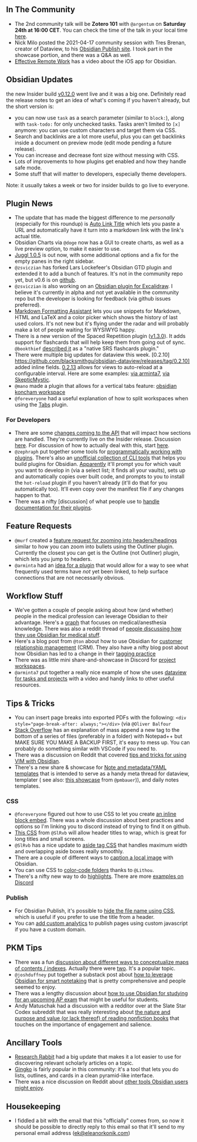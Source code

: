 ## In The Community
* The 2nd community talk will be **Zotero 101** with `@argentum` on **Saturday 24th at 16:00 CET**. You can check the time of the talk in your local time [here](https://sharing.clickup.com/c/h/4gdf2-36/5b21a6f8588e5c6).
* Nick Milo posted the 2021-04-17 community session with Tres Brenan, creator of Dataview, to his [Obsidian Publish site](https://publish.obsidian.md/lyt-kit/Timestamps/2020-04-17+-+Dataview). I took part in the showcase portion, and there was a Q&A as well. 
* [Effective Remote Work](https://www.youtube.com/watch?v=_cbB-7Ouudk) has a video about the iOS app for Obsidian. 
## Obsidian Updates
the new Insider build [v0.12.0](https://forum.obsidian.md/t/obsidian-release-v0-12-0-insider-build/16809) went live and it was a big one. Definitely read the release notes to get an idea of what's coming if you haven't already, but the short version is: 

* you can now use `task` as a search parameter (similar to `block:`), along with `task-todo:` for only unchecked tasks. Tasks aren't limited to `[x]` anymore: you can use custom characters and target them via CSS. 
* Search and backlinks are a lot more useful, plus you can get backlinks inside a document on preview mode (edit mode pending a future release). 
* You can increase and decrease font size without messing with CSS. 
* Lots of improvements to how plugins get enabled and how they handle safe mode. 
* Some stuff that will matter to developers, especially theme developers. 

Note: it usually takes a week or two for insider builds to go live to everyone. 

## Plugin News
* The update that has made the biggest difference to me *personally* (especially for this roundup) is [Auto Link Title](https://github.com/zolrath/obsidian-auto-link-title) which lets you paste a URL and automatically have it turn into a markdown link with the link's actual title. 
* Obsidian Charts via `@doge` now has a GUI to create charts, as well as a live preview option, to make it easier to use. 
* [Juggl 1.0.5](https://github.com/HEmile/juggl/releases/tag/1.0.5) is out now, with some additional options and a fix for the empty panes in the right sidebar. 
* `@zsviczian` has forked Lars Lockefeer's Obsidian GTD plugin and extended it to add a bunch of features. It's not in the community repo yet, but v0.6 is on [github](https://github.com/zsviczian/Obsidian-GTD-plugin/releases/tag/v0.6). 
* `@zsviczian` is also working on an [Obsidian plugin for Excalidraw](https://github.com/zsviczian/obsidian-excalidraw-plugin). I believe it's currently in alpha and not yet available in the community repo but the developer is looking for feedback (via github issues preferred). 
* [Markdown Formatting Assistant](https://github.com/Reocin/obsidian-markdown-formatting-assistant-plugin) lets you use snippets for Markdown, HTML and LaTeX and a color picker which shows the history of last used colors. It's not new but it's flying under the radar and will probably make a lot of people waiting for WYSIWYG happy. 
* There is a new version of the Spaced Repetition plugin ([v1.3.0](https://github.com/st3v3nmw/obsidian-spaced-repetition)). It adds support for flashcards that will help keep them from going out of sync. `@bookthief` [described it](https://discord.com/channels/686053708261228577/707816848615407697/833907413764800567) as a "native SRS flashcards plugin." 
* There were multiple big updates for dataview this week. [0.2.10] https://github.com/blacksmithgu/obsidian-dataview/releases/tag/0.2.10] added inline fields. [0.2.13](https://github.com/blacksmithgu/obsidian-dataview/releases/tag/0.2.13) allows for views to auto-reload at a configurable interval. Here are some examples: [via arminta7](https://discord.com/channels/686053708261228577/707816848615407697/834485643660099606), [via SkepticMystic](https://discord.com/channels/686053708261228577/707816848615407697/834390000388931604). 
* `@mano` made a plugin that allows for a vertical tabs feature: [obsidian koncham workspace](https://github.com/manogna4/obsidian-koncham-workspace)
* `@foreveryone` had a useful explanation of how to split workspaces when using the [Tabs](https://github.com/gitobsidiantutorial/obsidian-tabs) plugin. 
### For Developers
* There are some [changes coming to the API](https://github.com/obsidianmd/obsidian-api/commit/0a4b7f048944ff1a7f7603d611f4d7081288e358) that will impact how sections are handled. They're currently live on the Insider release. Discussion [here](http://discordapp.com/channels/686053708261228577/707816848615407697/833482342785875999). For discussion of how to actually deal with this, start [here](https://discord.com/channels/686053708261228577/707816848615407697/835190229794160681). 
* `@zephraph` put together some tools for [programmatically working with plugins](https://discord.com/channels/686053708261228577/707816848615407697/833558301928325132). There's also an [unofficial collection of CLI tools](https://github.com/zephraph/obsidian-tools/tree/main/packages/obsidian-plugin-cli) that helps you build plugins for Obsidian. [Apparently](http://discordapp.com/channels/686053708261228577/707816848615407697/833562130698862603) it'll prompt you for which vault you want to develop in (via a select list; it finds all your vaults), sets up and automatically copies over built code, and prompts to you to install the `hot-reload` plugin if you haven't already (it'll do that for you automatically too). It'll even copy over the manifest file if any changes happen to that.
* There was a nifty [discussion] of what people use to [handle documentation for their plugins](https://discord.com/channels/686053708261228577/707816848615407697/833956511897223208). 

## Feature Requests
* `@murf` created a [feature request for zooming into headers/headings]( https://forum.obsidian.md/t/zoom-into-headers-like-most-outliners-do-with-bullets/17060) similar to how you can zoom into bullets using the Outliner plugin. Currently the closest you can get is the Outline (not Outliner) plugin, which lets you jump to headers. 
* `@arminta` had an [idea for a plugin](http://discordapp.com/channels/686053708261228577/707816848615407697/833106154619666433) that would allow for a way to see what frequently used terms have *not* yet been linked, to help surface connections that are not necessarily obvious. 
## Workflow Stuff
* We've gotten a couple of people asking about how (and whether) people in the medical profession can leverage Obsidian to their advantage. Here's a [graph](https://ptb.discord.com/channels/686053708261228577/709712341066842113/830508714007986269) that focuses on medical/anesthesia knowledge. There was also a reddit thread of [people discussing how they use Obsidian for medical stuff](https://www.reddit.com/r/ObsidianMD/comments/mw1pgw/is_anybody_here_a_medical_student/?utm_medium=android_app&utm_source=share). 
* Here's a blog post from `@ton` about how to use Obsidian for [customer relationship management](https://www.zylstra.org/blog/2021/02/personal-crm-as-a-not-linkedin/) (CRM). They also have a nifty blog post about how Obsidian has led to a change in their [tagging practice](https://www.zylstra.org/blog/2020/10/new-emergent-tagging-practice/)
* There was as little mini share-and-showcase in Discord for [project workspaces](https://discord.com/channels/686053708261228577/694233507500916796/834897381388189748). 
* `@arminta7` put together a really nice example of how she uses [dataview for tasks and projects](https://forum.obsidian.md/t/dataview-task-and-project-examples/17011) with a video and handy links to other useful resources. 
## Tips & Tricks
* You can insert page breaks into exported PDFs with the following: `<div style="page-break-after: always;"></div>` (via `@Oliver Balfour`
* [Stack Overflow](https://stackoverflow.com/questions/5612105/add-text-to-the-end-of-each-file-with-notepad-and-regex) has an explanation of mass append a new tag to the bottom of a series of files (preferably in a folder) with Notepad++ but MAKE SURE YOU MAKE A BACKUP FIRST, it's easy to mess up. You can probably do something similar with VSCode if you need to. 
* There was a discussion on Reddit that covered [tips and tricks for using VIM with Obsidian](https://www.reddit.com/r/ObsidianMD/comments/mui5q3/has_any_vim_or_vimlike_user_gotten_comfy_yet/). 
* There's a new share & showcase for [Note and metadata/YAML templates](https://forum.obsidian.md/t/note-and-metadata-yaml-templates-snippets-showcase/16953) that is intended to serve as a handy meta thread for dataview, templater ( see also: [this showcase](https://forum.obsidian.md/t/templater-plugin-script-collection/17010) from `@pmbauer`)), and daily notes templates. 
### CSS 
* `@foreveryone` figured out how to use CSS to let you create [an inline block embed](https://discord.com/channels/686053708261228577/702656734631821413/833195228940075048). There was a whole discussion about best practices and options so I'm linking you to discord instead of trying to find it on github. 
* [This CSS](https://discord.com/channels/686053708261228577/702656734631821413/829852861776134176) from `@SlRvb` will allow header titles to wrap, which is great for long titles and small screens. 
* `@SlRvb` has a nice update to [aside tag CSS](https://discord.com/channels/686053708261228577/702656734631821413/832944617368322089) that handles maximum width and overlapping aside boxes really smoothly. 
* There are a couple of different ways to [caption a local image](https://forum.obsidian.md/t/why-isnt-there-a-way-to-add-a-caption-to-a-local-image-in-one-of-my-obsidian-markdown-notes/16358/3) with Obsidian. 
* You can use CSS to [color-code folders](https://forum.obsidian.md/t/adding-color-to-obsidian-a-rainbow-of-possibility/12805/11) thanks to `@Lithou`. 
* There's a nifty new way to do [highlights](https://github.com/steveyang331/Obsidian-css/tree/main/8%2B8%20highlight%20colors). There are more [examples on Discord](https://discord.com/channels/686053708261228577/744933215063638183/834866132887535627)
### Publish
* For Obsidian Publish, it's possible to [hide the file name using CSS](https://discord.com/channels/686053708261228577/768134314864017429/798866681862029352), which is useful if you prefer to use the title from a header. 
* You can [add custom analytics](https://just-be.dev/notes/Obsidian/Publish) to publish pages using custom javascript if you have a custom domain. 

## PKM Tips
* There was a fun [discussion about different ways to conceptualize maps of contents / indexes](https://discord.com/channels/686053708261228577/744933215063638183/833472754006884393). Actually there were [two](https://discord.com/channels/686053708261228577/710585052769157141/833714262643703891). It's a popular topic.  
* `@joshduffney` put together a substack post about [how to leverage Obsidian for smart notetaking](https://knowledgework.substack.com/p/how-to-take-smart-notes-in-obsidian) that is pretty comprehensive and people seemed to enjoy. 
* There was a lengthy discussion about [how to use Obsidian for studying for an upcoming AP exam](https://discord.com/channels/686053708261228577/722584061087842365/834046085583863848) that might be useful for students. 
* Andy Matuschak had a discussion with a redditor over at the Slate Star Codex subreddit that was really interesting about [the nature and purpose and value (or lack thereof) of reading nonfiction books](https://www.reddit.com/r/slatestarcodex/comments/mvs0vf/what_books_are_for_a_response_to_why_books_dont/) that touches on the importance of engagement and salience. 
## Ancillary Tools
* [Research Rabbit](https://researchrabbitapp.com/) had a big update that makes it a lot easier to use for discovering relevant scholarly articles on a topic. 
* [Gingko](https://gingkoapp.com/) is fairly popular in this community: it's a tool that lets you do lists, outlines, and cards in a clean pyramid-like interface. 
* There was a nice discussion on Reddit about [other tools Obsidian users might enjoy](https://www.reddit.com/r/ObsidianMD/comments/mvslt6/any_other_gems_like_obsidian/). 
## Housekeeping

* I fiddled a bit with the email that this "officially" comes from, so now it should be possible to directly reply to this email so that it'll send to my personal email address (ek@eleanorkonik.com) 